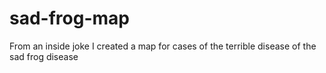 # sad-frog-map
 From an inside joke I created a map for cases of the terrible disease of the sad frog disease
